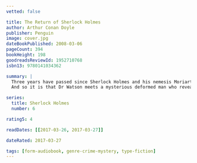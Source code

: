 ```yaml
---
vetted: false

title: The Return of Sherlock Holmes
author: Arthur Conan Doyle
publisher: Penguin
image: cover.jpg
dateBookPublished: 2008-03-06
pageCount: 394
bookHeight: 198
goodreadsReviewId: 1952710768
isbn13: 9780141034362

summary: |
  Three years have passed since Sherlock Holmes and his nemesis Moriarty vanished into the abyss of the Reichenbach falls. In that time the criminals of London have been able to sleep safe in their beds. But with the appearance of a dangerous individual with an air gun, the capital has never been in greater need of its protector.
  And so it is that Dr Watson meets a mysterious deformed man who reveals the truth behind the fateful final conflict between Holmes and Moriarty, and paves the way for the extraordinary return of the world's greatest sleuth in thirteen new tales of mystery and deduction …

series:
  title: Sherlock Holmes
  number: 6

rating5: 4

readDates: [[2017-03-26, 2017-03-27]]

dateRated: 2017-03-27

tags: [form-audiobook, genre-crime-mystery, type-fiction]
---
```

